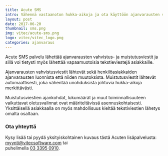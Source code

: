 ```yaml
---
title: Acute SMS
intro: Vähennä vastaanoton hukka-aikoja ja ota käyttöön ajanvarausten sms-viestit.
layout: post
date: 2017-06-20
thumbnail: sms.png
img: vitec/acute-sms.png
logo: vitec/vitec_logo.png
categories: ajanvaraus
---
```

Acute SMS palvelu lähettää ajanvarausten vahvistus- ja muistutusviestit ja sillä voi tietysti myös lähettää vapaamuotoisia tekstieviestejä asiakkaille.

Ajanvarausten vahvistusviestit lähtevät sekä henkilöasiakkaiden ajanvarausten luonnista että niiden muutoksista. Muistutusviestit lähtevät automaattisesti, joka vähentää unohduksista johtuvia hukka-aikoja merkittävästi.

Muistutusviestien ajankohdat, lukumäärät ja muut toiminnallisuuteen vaikuttavat oletusvalinnat ovat määriteltävissä asennuskohtaisesti.
Yksittäisellä asiakkaalla on myös mahdollisuus kieltää tekstiviestien lähetys omalta osaltaan.

### Ota yhteyttä
 
Kysy lisää tai pyydä yksityiskohtainen kuvaus tästä Acuten lisäpalvelusta:  
[myynti@vitecsoftware.com](mailto://myynti@vitecsoftware.com) tai  
puhelimella [03 3395 0910](tel://+358333950910).
